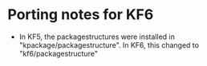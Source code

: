# Porting notes for KF6

- In KF5, the packagestructures were installed in "kpackage/packagestructure". In KF6, this changed to "kf6/packagestructure"

